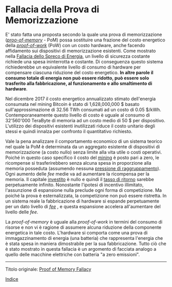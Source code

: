 # Fallacia della Prova di Memorizzazione



E' stato fatta una proposta secondo la quale una prova di memorizzazione ([_proo-of-memory_](https://eprint.iacr.org/2017/893.pdf) - PoM) possa sostituire una frazione del costo energetico della [_proof-of-work_](ch101-glossary.md#prova) (PoW) con un costo hardware, anche facendo affidamento sui dispositivi di memorizzazione esistenti. Come mostrato nella [Fallacia dello Spreco di Energia](ch053-energy-waste-fallacy.md), un livello di sicurezza costante richiede una spesa ininterrotta e costante. Di conseguenza questo sistema richiederebbe un equivalente livello di consumo di hardware per compensare ciascuna riduzione del costo energetico. **In altre parole il consumo totale di energia non può essere ridotto, può essere solo trasferito alla fabbricazione, al funzionamento e allo smaltimento di hardware**.

Nel dicembre 2017 il costo energetico annualizzato stimato dell'energia consumata nel mining Bitcoin è stato di 1,628,000,000 $ basato sull'approssimazione di 32.56 TWh consumati ad un costo di 0.05 $/kWh. Contemporaneamente questo livello di costo è uguale al consumo di 32'560'000 TeraByte di memoria ad un costo medio di 50 $ per dispositivo. L'utilizzo dei dispositivi esistenti inutilizzati riduce il costo unitario degli stessi e quindi innalza per confronto il quantitativo richiesto. 

Vale la pena analizzare il comportamento economico di un sistema teorico nel quale la PoM è determinata da un aggregato esistente di dispositivi di memorizzazione (a costo nullo) senza limite alla vita utile o costi operativi. Poiché in questo caso specifico il costo del [mining](ch101-glossary.md#centro-di-mining-mine) è posto pari a zero, le ricompense si trasferirebbero senza alcuna spesa in proporzione alla memoria posseduta (assumendo nessuna [pressione di raggruppamento](ch039-pooling-pressure-risk.md)). Ogni aumento delle _fee_ medie va ad aumentare la ricompensa per la memoria. Il capitale [investito](ch101-glossary.md#dare-in-prestito---investire) è nullo e quindi il [tasso di ritorno](ch101-glossary.md#interesse) sarebbe perpetuamente infinito. Nonostante l'ipotesi di incentivo illimitato, l'assunzione di espansione nulla preclude ogni forma di competizione. Ma poiché la prova è esternalizzata, la competizione non può essere ristretta. In un sistema reale la fabbricazione di hardware si espande perpetuamente per un dato livello di [_fee_](ch101-glossary.md#commissione-di-transazione-fee) , e questa espansione accelera all'aumentare del livello delle _fee_.

La _proof-of-memory_ è uguale alla _proof-of-work_ in termini del consumo di risorse e non vi è ragione di assumere alcuna riduzione della componente energetica in tale costo. L'hardware si comporta come una prova di immagazzinamento di energia (una batteria) che rappresenta l'energia che è stata spesa in maniera dimostrabile per la sua fabbricazione. Tutto ciò che è stato mostrato in questa fallacia è un argomento di facciata analogo a quello delle macchine elettriche con batteria "a zero emissioni".

---------
Titolo originale: [Proof of Memory Fallacy](https://github.com/libbitcoin/libbitcoin-system/wiki/Proof-of-Memory-Fallacy)

[Indice](/README.md)

